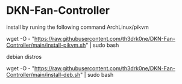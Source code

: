 # DKN-Fan-Controller

install by runing the following command
ArchLinux/pikvm

wget -O - "https://raw.githubusercontent.com/th3drk0ne/DKN-Fan-Controller/main/install-pikvm.sh" | sudo bash

debian distros

wget -O - "https://raw.githubusercontent.com/th3drk0ne/DKN-Fan-Controller/main/install-deb.sh" | sudo bash
